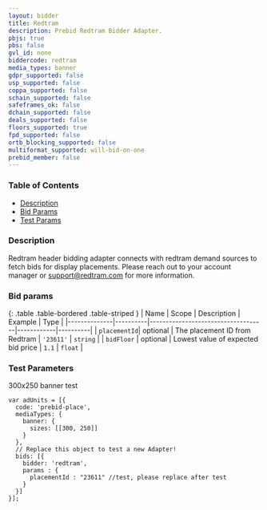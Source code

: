 ```yaml
---
layout: bidder
title: Redtram
description: Prebid Redtram Bidder Adapter.
pbjs: true
pbs: false
gvl_id: none
biddercode: redtram
media_types: banner
gdpr_supported: false
usp_supported: false
coppa_supported: false
schain_supported: false
safeframes_ok: false
dchain_supported: false
deals_supported: false
floors_supported: true
fpd_supported: false
ortb_blocking_supported: false
multiformat_supported: will-bid-on-one
prebid_member: false
---
```


### Table of Contents

- [Description](#redtram-bid-desc)
- [Bid Params](#redtram-bid-params)
- [Test Params](#redtram-test-params)

<a name="redtram-bid-desc" />

### Description

Redtram header bidding adapter connects with redtram demand sources to fetch bids for display placements. Please reach out to your account manager or <support@redtram.com> for more information.

<a name="redtram-bid-params" />

### Bid params

{: .table .table-bordered .table-striped }
| Name         | Scope    | Description                        | Example    | Type     |
|--------------|----------|------------------------------------|------------|----------|
| `placementId`| optional | The placement ID from Redtram      | `'23611'`  | `string` |
| `bidFloor`   | optional | Lowest value of expected bid price | `1.1`      | `float`  |


<a name="redtram-test-params" />

### Test Parameters

300x250 banner test
```
var adUnits = [{
  code: 'prebid-place',
  mediaTypes: {
    banner: {
      sizes: [[300, 250]]
    }
  },
  // Replace this object to test a new Adapter!
  bids: [{
    bidder: 'redtram',
    params : {
      placementId : "23611" //test, please replace after test
    }
  }]
}];
```
